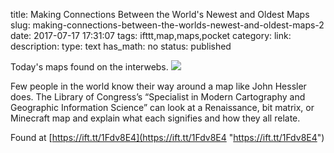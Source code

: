 title: Making Connections Between the World's Newest and Oldest Maps
slug: making-connections-between-the-worlds-newest-and-oldest-maps-2
date: 2017-07-17 17:31:07
tags: ifttt,map,maps,pocket
category: 
link: 
description: 
type: text
has_math: no
status: published

Today's maps found on the interwebs. ![](https://ift.tt/1Lu7DHO)  
  

Few people in the world know their way around a map like John Hessler does. The Library of Congress’s “Specialist in Modern Cartography and Geographic Information Science” can look at a Renaissance, bit matrix, or Minecraft map and explain what each signifies and how they all relate.  
  

Found at [https://ift.tt/1Fdv8E4](https://ift.tt/1Fdv8E4 "https://ift.tt/1Fdv8E4")



